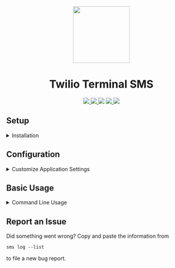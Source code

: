 <p align="center">
  <a title="Project Logo">
    <img height="150" style="margin-top:15px" src="https://www.twilio.com/docs/static/company/img/logos/red/twilio-mark-red.cda4b5cd0.svg">
  </a>
</p>

<h1 align="center">Twilio Terminal SMS</h1>

<p align="center">
    <a href="https://github.com/hentai-chan/sms" title="Release Version">
        <img src="https://img.shields.io/badge/Release-0.0.2%20-blue">
    </a>
    <a href="https://github.com/hentai-chan/sms/actions/workflows/python-app.yml" title="Unit Tests">
        <img src="https://github.com/hentai-chan/sms/actions/workflows/python-app.yml/badge.svg">
    </a>
    <a title="Supported Python Versions">
        <img src="https://img.shields.io/badge/Python-3.8%20%7C%203.9%20-blue">
    </a>
    <a href="https://www.gnu.org/licenses/gpl-3.0.en.html" title="License Information" target="_blank" rel="noopener noreferrer">
        <img src="https://img.shields.io/badge/License-GPLv3-blue.svg">
    </a>
    <a href="https://archive.softwareheritage.org/browse/origin/?origin_url=https://github.com/hentai-chan/sms" title="Software Heritage Archive" target="_blank" rel="noopener noreferrer">
        <img src="https://archive.softwareheritage.org/badge/origin/https://github.com/hentai-chan/sms.git/">
    </a>
</p>

## Setup

<details>
<summary>Installation</summary>

[pipx](https://pypa.github.io/pipx/) is the recommended way to install
Python applications in an isolated environment:

```cli
pipx install git+https://github.com/hentai-chan/sms.git
```

Fire up a debug build in `./venv`:

```cli
git clone https://github.com/hentai-chan/sms.git
cd ./speedtest
python -m venv venv/
source venv/bin/activate
pip install -e .
```

</details>

## Configuration

<details>
<summary>Customize Application Settings</summary>

To send a SMS over `twilio` you need to set these three values in the configuration file:

```cli
sms config --token <auth_token>
sms config --sid <account_sid>
sms config --phone <twilio_number>
```

Before you register a new `twilio` phone number, make sure its able to send a SMS to
other cell phones. If you didn't sign up for a subscription, you will only be able to
send a SMS to your own cell phone that you registered with this website. In general,
cell phone numbers that you want to send a message to need to contain the country code.

Optional: Define an array of excuses that are to be sent (at random) when you use
the `--late` option.

```cli
sms config --excuses <excuse1,excuse2,...>
```

Add a new contact to your address book:

```cli
sms config --add <name> <phone>
```

Read the configuration file:

```cli
sms config --list
```

Get help:

```cli
sms --help
```

</details>

## Basic Usage

<details>
<summary>Command Line Usage</summary>

Send a message. Either pass a contact `name` from your address book, or pass a
phone number that you want to send a message to:

```cli
sms send --msg <msg> --receiver <phone>
```

You can use the dry run option to preview the command invocation:

```cli
sms send --msg "Hello, World!" --receiver haydee --dry-run
```

```cli
sms send --late
```

Note: You need to configure a home contact (e.g. your significant other) with

```cli
sms config --add <name> <phone>
sms config --home <name>
```

first for this option to work.

</details>

## Report an Issue

Did something went wrong? Copy and paste the information from

```cli
sms log --list
```

to file a new bug report.
